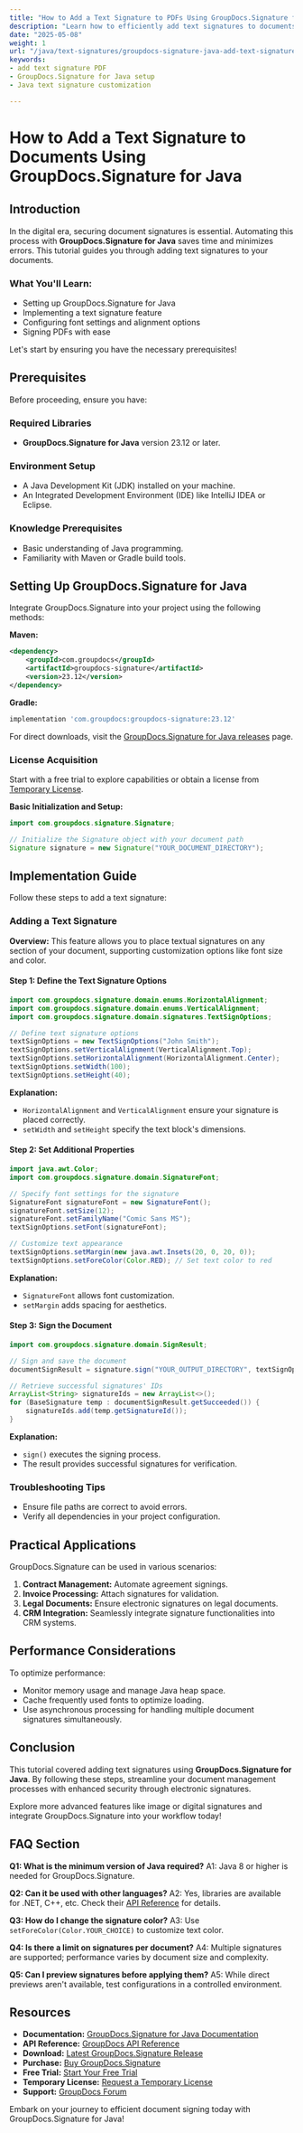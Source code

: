 ```yaml
---
title: "How to Add a Text Signature to PDFs Using GroupDocs.Signature for Java"
description: "Learn how to efficiently add text signatures to documents using GroupDocs.Signature for Java. This guide covers setup, implementation, and customization options."
date: "2025-05-08"
weight: 1
url: "/java/text-signatures/groupdocs-signature-java-add-text-signature/"
keywords:
- add text signature PDF
- GroupDocs.Signature for Java setup
- Java text signature customization

---
```



# How to Add a Text Signature to Documents Using GroupDocs.Signature for Java

## Introduction
In the digital era, securing document signatures is essential. Automating this process with **GroupDocs.Signature for Java** saves time and minimizes errors. This tutorial guides you through adding text signatures to your documents.

### What You'll Learn:
- Setting up GroupDocs.Signature for Java
- Implementing a text signature feature
- Configuring font settings and alignment options
- Signing PDFs with ease

Let's start by ensuring you have the necessary prerequisites!

## Prerequisites
Before proceeding, ensure you have:

### Required Libraries
- **GroupDocs.Signature for Java** version 23.12 or later.

### Environment Setup
- A Java Development Kit (JDK) installed on your machine.
- An Integrated Development Environment (IDE) like IntelliJ IDEA or Eclipse.

### Knowledge Prerequisites
- Basic understanding of Java programming.
- Familiarity with Maven or Gradle build tools.

## Setting Up GroupDocs.Signature for Java
Integrate GroupDocs.Signature into your project using the following methods:

**Maven:**
```xml
<dependency>
    <groupId>com.groupdocs</groupId>
    <artifactId>groupdocs-signature</artifactId>
    <version>23.12</version>
</dependency>
```

**Gradle:**
```gradle
implementation 'com.groupdocs:groupdocs-signature:23.12'
```

For direct downloads, visit the [GroupDocs.Signature for Java releases](https://releases.groupdocs.com/signature/java/) page.

### License Acquisition
Start with a free trial to explore capabilities or obtain a license from [Temporary License](https://purchase.groupdocs.com/temporary-license/).

**Basic Initialization and Setup:**
```java
import com.groupdocs.signature.Signature;

// Initialize the Signature object with your document path
Signature signature = new Signature("YOUR_DOCUMENT_DIRECTORY");
```

## Implementation Guide
Follow these steps to add a text signature:

### Adding a Text Signature
**Overview:** This feature allows you to place textual signatures on any section of your document, supporting customization options like font size and color.

#### Step 1: Define the Text Signature Options
```java
import com.groupdocs.signature.domain.enums.HorizontalAlignment;
import com.groupdocs.signature.domain.enums.VerticalAlignment;
import com.groupdocs.signature.domain.signatures.TextSignOptions;

// Define text signature options
textSignOptions = new TextSignOptions("John Smith");
textSignOptions.setVerticalAlignment(VerticalAlignment.Top);
textSignOptions.setHorizontalAlignment(HorizontalAlignment.Center);
textSignOptions.setWidth(100);
textSignOptions.setHeight(40);
```
**Explanation:** 
- `HorizontalAlignment` and `VerticalAlignment` ensure your signature is placed correctly.
- `setWidth` and `setHeight` specify the text block's dimensions.

#### Step 2: Set Additional Properties
```java
import java.awt.Color;
import com.groupdocs.signature.domain.SignatureFont;

// Specify font settings for the signature
SignatureFont signatureFont = new SignatureFont();
signatureFont.setSize(12);
signatureFont.setFamilyName("Comic Sans MS");
textSignOptions.setFont(signatureFont);

// Customize text appearance
textSignOptions.setMargin(new java.awt.Insets(20, 0, 20, 0));
textSignOptions.setForeColor(Color.RED); // Set text color to red
```
**Explanation:**
- `SignatureFont` allows font customization.
- `setMargin` adds spacing for aesthetics.

#### Step 3: Sign the Document
```java
import com.groupdocs.signature.domain.SignResult;

// Sign and save the document
documentSignResult = signature.sign("YOUR_OUTPUT_DIRECTORY", textSignOptions);

// Retrieve successful signatures' IDs
ArrayList<String> signatureIds = new ArrayList<>();
for (BaseSignature temp : documentSignResult.getSucceeded()) {
    signatureIds.add(temp.getSignatureId());
}
```
**Explanation:**
- `sign()` executes the signing process.
- The result provides successful signatures for verification.

### Troubleshooting Tips
- Ensure file paths are correct to avoid errors.
- Verify all dependencies in your project configuration.

## Practical Applications
GroupDocs.Signature can be used in various scenarios:
1. **Contract Management:** Automate agreement signings.
2. **Invoice Processing:** Attach signatures for validation.
3. **Legal Documents:** Ensure electronic signatures on legal documents.
4. **CRM Integration:** Seamlessly integrate signature functionalities into CRM systems.

## Performance Considerations
To optimize performance:
- Monitor memory usage and manage Java heap space.
- Cache frequently used fonts to optimize loading.
- Use asynchronous processing for handling multiple document signatures simultaneously.

## Conclusion
This tutorial covered adding text signatures using **GroupDocs.Signature for Java**. By following these steps, streamline your document management processes with enhanced security through electronic signatures.

Explore more advanced features like image or digital signatures and integrate GroupDocs.Signature into your workflow today!

## FAQ Section
**Q1: What is the minimum version of Java required?**
A1: Java 8 or higher is needed for GroupDocs.Signature.

**Q2: Can it be used with other languages?**
A2: Yes, libraries are available for .NET, C++, etc. Check their [API Reference](https://reference.groupdocs.com/signature/java/) for details.

**Q3: How do I change the signature color?**
A3: Use `setForeColor(Color.YOUR_CHOICE)` to customize text color.

**Q4: Is there a limit on signatures per document?**
A4: Multiple signatures are supported; performance varies by document size and complexity.

**Q5: Can I preview signatures before applying them?**
A5: While direct previews aren't available, test configurations in a controlled environment.

## Resources
- **Documentation:** [GroupDocs.Signature for Java Documentation](https://docs.groupdocs.com/signature/java/)
- **API Reference:** [GroupDocs API Reference](https://reference.groupdocs.com/signature/java/)
- **Download:** [Latest GroupDocs.Signature Release](https://releases.groupdocs.com/signature/java/)
- **Purchase:** [Buy GroupDocs.Signature](https://purchase.groupdocs.com/buy)
- **Free Trial:** [Start Your Free Trial](https://releases.groupdocs.com/signature/java/)
- **Temporary License:** [Request a Temporary License](https://purchase.groupdocs.com/temporary-license/)
- **Support:** [GroupDocs Forum](https://forum.groupdocs.com/c/signature/)

Embark on your journey to efficient document signing today with GroupDocs.Signature for Java!

